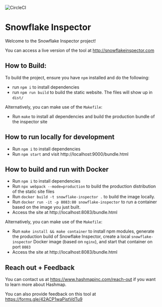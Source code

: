 ![CircleCI](https://img.shields.io/circleci/build/github/hashmapinc/snowflake-inspector/master?label=CircleCI%20Master%20Build)

# Snowflake Inspector
Welcome to the Snowflake Inspector project! 

You can access a live version of the tool at http://snowflakeinspector.com

## How to Build:
To build the project, ensure you have `npm` installed and do the following:
- run `npm i` to install dependencies
- run `npm run build` to build the static website. The files will show up in `dist/`

Alternatively, you can make use of the `Makefile`:
- Run `make` to install all dependencies and build the production bundle of the inspector site

## How to run locally for development
- Run `npm i` to install dependencies
- Run `npm start` and visit http://localhost:9000/bundle.html

## How to build and run with Docker
- Run `npm i` to install dependencies
- Run `npx webpack --mode=production` to build the production distribution of the static site files
- Run `docker build -t snowflake-inspector .` to build the image locally.
- Run `docker run -it -p 8083:80 snowflake-inspector` to run a container based on the image you just built.
- Access the site at http://localhost:8083/bundle.html

Alternatively, you can make use of the `Makefile`:
- Run `make install && make container` to install npm modules, generate the production build of Snowflake Inspector, create a local `snowflake-inspector` Docker image (based on `nginx`), and start that container on port `8083`
- Access the site at http://localhost:8083/bundle.html

## Reach out + Feedback
You can contact us at https://www.hashmapinc.com/reach-out if you want to learn more about Hashmap.

You can also provide feedback on this tool at https://forms.gle/42ACP1waPistVdTu9

